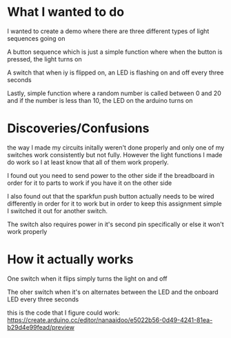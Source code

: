 # What I wanted to do
I wanted to create a demo where there are three different types of light sequences going on

A button sequence which is just a simple function where when the button is pressed, the light turns on

A switch that when iy is flipped on, an LED is flashing on and off every three seconds

Lastly, simple function where a random number is called between 0 and 20 and if the number is less than 10, the LED on the arduino turns on

# Discoveries/Confusions
the way I made my circuits initally weren't done properly and only one of my switches work consistently but not fully. However the light functions I made do work so I at least know that all of them work properly.

I found out you need to send power to the other side if the breadboard in order for it to parts to work if you have it on the other side

I also found out that the sparkfun push button actually needs to be wired differently in order for it to work but in order to keep this assignment simple I switched it out for another switch.

The switch also requires power in it's second pin specifically or else it won't work properly 

# How it actually works
One switch when it flips simply turns the light on and off

The oher switch when it's on alternates between the LED and the onboard LED every three seconds

this is the code that I figure could work:
https://create.arduino.cc/editor/nanaaidoo/e5022b56-0d49-4241-81ea-b29d4e99fead/preview

